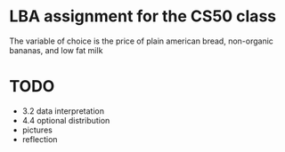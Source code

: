 # LBA assignment for the CS50 class

The variable of choice is the price of plain american bread, non-organic bananas, and low fat milk

# TODO

- 3.2 data interpretation
- 4.4 optional distribution
- pictures
- reflection
